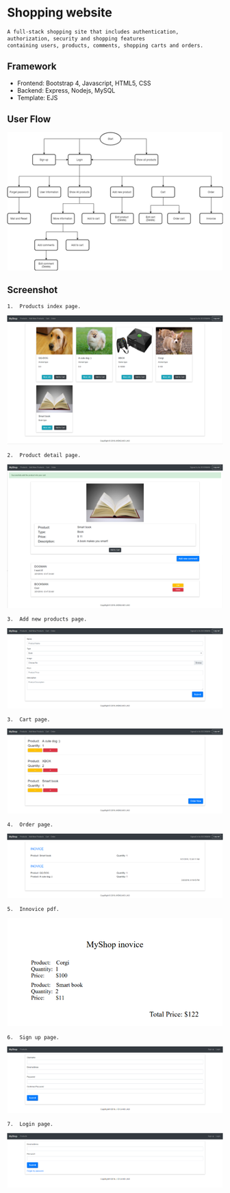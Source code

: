# Shopping website
    A full-stack shopping site that includes authentication, authorization, security and shopping features 
    containing users, products, comments, shopping carts and orders.

##	Framework  
*	Frontend: Bootstrap 4, Javascript, HTML5, CSS  
*	Backend:  Express, Nodejs, MySQL  
*   Template: EJS  

## User Flow
![](https://github.com/r03921081/ShoppingWebsite/blob/master/images/ShoppingWeb.jpg)

## Screenshot
    1.  Products index page.  
![](https://github.com/r03921081/ShoppingWebsite/blob/master/images/Products.PNG)

    2.  Product detail page.  
![](https://github.com/r03921081/ShoppingWebsite/blob/master/images/Show.PNG)

    3.  Add new products page.
![](https://github.com/r03921081/ShoppingWebsite/blob/master/images/add.PNG)

    3.  Cart page.
![](https://github.com/r03921081/ShoppingWebsite/blob/master/images/myCart.PNG)

    4.  Order page.
![](https://github.com/r03921081/ShoppingWebsite/blob/master/images/order.PNG)

    5.  Innovice pdf.
![](https://github.com/r03921081/ShoppingWebsite/blob/master/images/innovice.PNG)

    6.  Sign up page.
![](https://github.com/r03921081/ShoppingWebsite/blob/master/images/signup.PNG)

    7.  Login page.
![](https://github.com/r03921081/ShoppingWebsite/blob/master/images/login.PNG)
